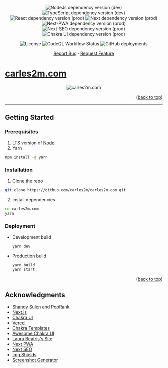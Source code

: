 <div id="top"></div>

<p align="center">
  <img alt="NodeJs dependency version (dev)" src="https://img.shields.io/badge/node-%5E18.12.1-blue">
  <img alt="TypeScript dependency version (dev)" src="https://img.shields.io/github/package-json/dependency-version/carles2m/carles2m.com/dev/typescript">
  <img alt="React dependency version (prod)" src="https://img.shields.io/github/package-json/dependency-version/carles2m/carles2m.com/react">
  <img alt="Next dependency version (prod)" src="https://img.shields.io/github/package-json/dependency-version/carles2m/carles2m.com/next">
  <img alt="Next-PWA dependency version (prod)" src="https://img.shields.io/github/package-json/dependency-version/carles2m/carles2m.com/next-pwa">
  <img alt="Next-SEO dependency version (prod)" src="https://img.shields.io/github/package-json/dependency-version/carles2m/carles2m.com/next-seo">
  <img alt="Chakra UI dependency version (prod)" src="https://img.shields.io/github/package-json/dependency-version/carles2m/carles2m.com/@chakra-ui/react">
</p>

<p align="center">
  <img alt="License" src="https://img.shields.io/github/license/carles2m/carles2m.com">
  <img alt="CodeQL Workflow Status" src="https://img.shields.io/github/actions/workflow/status/carles2m/carles2m.com/codeql-analysis.yml?branch=main&label=CodeQL">                 
  <img alt="GitHub deployments" src="https://img.shields.io/github/deployments/carles2m/carles2m.com/production?label=deployment">
</p>

<p align="center">
  <a href="https://github.com/carles2m/carles2m.com/issues/new?assignees=carles2m&labels=bug&template=bug_report.md">Report Bug</a>
  ·
  <a href="https://github.com/carles2m/carles2m.com/issues/new?assignees=carles2m&labels=enhancement&template=feature_request.md">Request Feature</a>
</p>

# [carles2m.com](https://carles2m.com)

<p align="center">
  <img alt="carles2m.com" src="https://image.thum.io/get/http://carles2m.com/">
</p>

<p align="end">(<a href="#top">back to top</a>)</p>

---

## Getting Started

### Prerequisites

1. LTS version of [Node](https://nodejs.org/).
2. Yarn
  ```sh
  npm install -g yarn
  ```

### Installation

1. Clone the repo
  ```sh
  git clone https://github.com/carles2m/carles2m.com.git
  ```
2. Install dependencies
  ```sh
  cd carles2m.com
  yarn
  ```

### Deployment

* Development build
  ```sh
  yarn dev
  ```
* Production build
  ```sh
  yarn build
  yarn start
  ```

<p align="end">(<a href="#top">back to top</a>)</p>

## Acknowledgments

* [Shandy Sulen](https://www.linkedin.com/in/shandysulen) and [PopRank](https://poprank.io).
* [Next.js](https://nextjs.org)
* [Chakra UI](https://chakra-ui.com)
* [Vercel](https://vercel.com/)
* [Chakra Templates](https://chakra-templates.dev/)
* [Awesome Chakra UI](https://github.com/chakra-ui/awesome-chakra-ui)
* [Laura Beatris's Site](https://github.com/LauraBeatris/laurabeatris.com)
* [Next PWA](https://github.com/shadowwalker/next-pwa)
* [Next SEO](https://github.com/garmeeh/next-seo)
* [Img Shields](https://shields.io)
* [Screenshot Generator](https://www.thum.io/)
